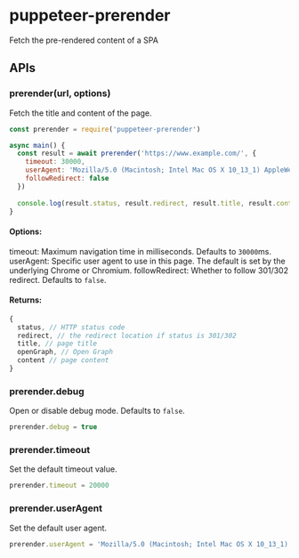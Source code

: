 # puppeteer-prerender
Fetch the pre-rendered content of a SPA

## APIs

### prerender(url, options)
Fetch the title and content of the page.

```js
const prerender = require('puppeteer-prerender')

async main() {
  const result = await prerender('https://www.example.com/', {
    timeout: 30000,
    userAgent: 'Mozilla/5.0 (Macintosh; Intel Mac OS X 10_13_1) AppleWebKit/537.36 (KHTML, like Gecko) Chrome/62.0.3202.94 Safari/537.36',
    followRedirect: false
  })
  
  console.log(result.status, result.redirect, result.title, result.content)
}
```

#### Options:
timeout: Maximum navigation time in milliseconds. Defaults to `30000`ms.  
userAgent: Specific user agent to use in this page. The default is set by the underlying Chrome or Chromium.
followRedirect: Whether to follow 301/302 redirect. Defaults to `false`.

#### Returns:
```js
{
  status, // HTTP status code
  redirect, // the redirect location if status is 301/302
  title, // page title
  openGraph, // Open Graph
  content // page content
}
```

### prerender.debug
Open or disable debug mode. Defaults to `false`.

```js
prerender.debug = true
```

### prerender.timeout
Set the default timeout value.

```js
prerender.timeout = 20000
```

### prerender.userAgent
Set the default user agent.

```js
prerender.userAgent = 'Mozilla/5.0 (Macintosh; Intel Mac OS X 10_13_1) AppleWebKit/537.36 (KHTML, like Gecko) Chrome/62.0.3202.94 Safari/537.36'
```
